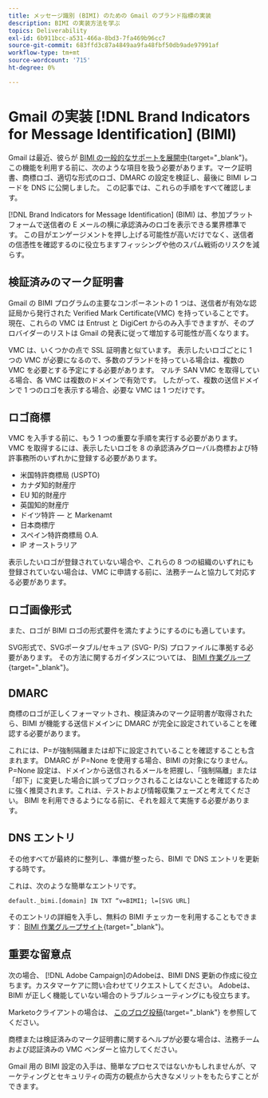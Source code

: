 ```yaml
---
title: メッセージ識別 (BIMI) のための Gmail のブランド指標の実装
description: BIMI の実装方法を学ぶ
topics: Deliverability
exl-id: 6b911bcc-a531-466a-8bd3-7fa469b96cc7
source-git-commit: 683ffd3c87a4849aa9fa48fbf50db9ade97991af
workflow-type: tm+mt
source-wordcount: '715'
ht-degree: 0%

---
```


# Gmail の実装 [!DNL Brand Indicators for Message Identification] (BIMI)

Gmail は最近、彼らが [BIMI の一般的なサポートを展開中](https://cloud.google.com/blog/products/identity-security/bringing-bimi-to-gmail-in-google-workspace){target=&quot;_blank&quot;}。 この機能を利用する前に、次のような項目を扱う必要があります。マーク証明書、商標ロゴ、適切な形式のロゴ、DMARC の設定を検証し、最後に BIMI レコードを DNS に公開しました。 この記事では、これらの手順をすべて確認します。

[!DNL Brand Indicators for Message Identification] (BIMI) は、参加プラットフォームで送信者の E メールの横に承認済みのロゴを表示できる業界標準です。 この目がエンゲージメントを押し上げる可能性が高いだけでなく、送信者の信憑性を確認するのに役立ちますフィッシングや他のスパム戦術のリスクを減らす。

## 検証済みのマーク証明書

Gmail の BIMI プログラムの主要なコンポーネントの 1 つは、送信者が有効な認証局から発行された Verified Mark Certificate(VMC) を持っていることです。 現在、これらの VMC は Entrust と DigiCert からのみ入手できますが、そのプロバイダーのリストは Gmail の発表に従って増加する可能性が高くなります。

VMC は、いくつかの点で SSL 証明書と似ています。 表示したいロゴごとに 1 つの VMC が必要になるので、多数のブランドを持っている場合は、複数の VMC を必要とする予定にする必要があります。 マルチ SAN VMC を取得している場合、各 VMC は複数のドメインで有効です。 したがって、複数の送信ドメインで 1 つのロゴを表示する場合、必要な VMC は 1 つだけです。

## ロゴ商標

VMC を入手する前に、もう 1 つの重要な手順を実行する必要があります。 VMC を取得するには、表示したいロゴを 8 の承認済みグローバル商標および特許事務所のいずれかに登録する必要があります。

* 米国特許商標局 (USPTO)
* カナダ知的財産庁
* EU 知的財産庁
* 英国知的財産庁
* ドイツ特許 — と Markenamt
* 日本商標庁
* スペイン特許商標局 O.A.
* IP オーストラリア

表示したいロゴが登録されていない場合や、これらの 8 つの組織のいずれにも登録されていない場合は、VMC に申請する前に、法務チームと協力して対応する必要があります。

## ロゴ画像形式

また、ロゴが BIMI ロゴの形式要件を満たすようにするのにも適しています。

SVG形式で、SVGポータブル/セキュア (SVG- P/S) プロファイルに準拠する必要があります。 その方法に関するガイダンスについては、 [BIMI 作業グループ](https://bimigroup.org/svg-conversion-tools-released){target=&quot;_blank&quot;}。

## DMARC

商標のロゴが正しくフォーマットされ、検証済みのマーク証明書が取得されたら、BIMI が機能する送信ドメインに DMARC が完全に設定されていることを確認する必要があります。

これには、P=が強制隔離または却下に設定されていることを確認することも含まれます。 DMARC が P=None を使用する場合、BIMI の対象になりません。 P=None 設定は、ドメインから送信されるメールを把握し、「強制隔離」または「却下」に変更した場合に誤ってブロックされることはないことを確認するために強く推奨されます。これは、テストおよび情報収集フェーズと考えてください。 BIMI を利用できるようになる前に、それを超えて実施する必要があります。

## DNS エントリ

その他すべてが最終的に整列し、準備が整ったら、BIMI で DNS エントリを更新する時です。

これは、次のような簡単なエントリです。

```
default._bimi.[domain] IN TXT “v=BIMI1; l=[SVG URL] 
```

そのエントリの詳細を入手し、無料の BIMI チェッカーを利用することもできます： [BIMI 作業グループサイト](https://bimigroup.org/implementation-guide){target=&quot;_blank&quot;}。


## 重要な留意点

次の場合、 [!DNL Adobe Campaign]のAdobeは、BIMI DNS 更新の作成に役立ちます。カスタマーケアに問い合わせてリクエストしてください。 Adobeは、BIMI が正しく機能していない場合のトラブルシューティングにも役立ちます。

Marketoクライアントの場合は、 [このブログ投稿](https://nation.marketo.com/t5/support-blogs/how-to-bimi/ba-p/296966){target=&quot;_blank&quot;} を参照してください。

商標または検証済みのマーク証明書に関するヘルプが必要な場合は、法務チームおよび認証済みの VMC ベンダーと協力してください。

Gmail 用の BIMI 設定の入手は、簡単なプロセスではないかもしれませんが、マーケティングとセキュリティの両方の観点から大きなメリットをもたらすことができます。
